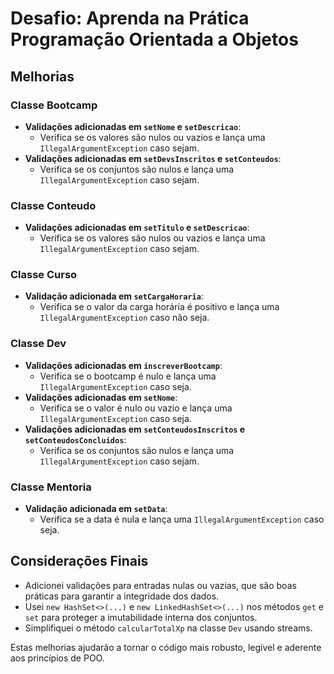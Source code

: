# Desafio: Aprenda na Prática Programação Orientada a Objetos

## Melhorias

### Classe Bootcamp

- **Validações adicionadas em `setNome` e `setDescricao`**:
    - Verifica se os valores são nulos ou vazios e lança uma `IllegalArgumentException` caso sejam.
- **Validações adicionadas em `setDevsInscritos` e `setConteudos`**:
    - Verifica se os conjuntos são nulos e lança uma `IllegalArgumentException` caso sejam.

### Classe Conteudo

- **Validações adicionadas em `setTitulo` e `setDescricao`**:
    - Verifica se os valores são nulos ou vazios e lança uma `IllegalArgumentException` caso sejam.

### Classe Curso

- **Validação adicionada em `setCargaHoraria`**:
    - Verifica se o valor da carga horária é positivo e lança uma `IllegalArgumentException` caso não seja.

### Classe Dev

- **Validações adicionadas em `inscreverBootcamp`**:
    - Verifica se o bootcamp é nulo e lança uma `IllegalArgumentException` caso seja.
- **Validações adicionadas em `setNome`**:
    - Verifica se o valor é nulo ou vazio e lança uma `IllegalArgumentException` caso seja.
- **Validações adicionadas em `setConteudosInscritos` e `setConteudosConcluidos`**:
    - Verifica se os conjuntos são nulos e lança uma `IllegalArgumentException` caso sejam.

### Classe Mentoria

- **Validação adicionada em `setData`**:
    - Verifica se a data é nula e lança uma `IllegalArgumentException` caso seja.

## Considerações Finais

- Adicionei validações para entradas nulas ou vazias, que são boas práticas para garantir a integridade dos dados.
- Usei `new HashSet<>(...)` e `new LinkedHashSet<>(...)` nos métodos `get` e `set` para proteger a imutabilidade interna dos conjuntos.
- Simplifiquei o método `calcularTotalXp` na classe `Dev` usando streams.

Estas melhorias ajudarão a tornar o código mais robusto, legível e aderente aos princípios de POO.
